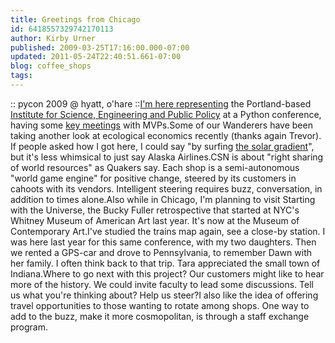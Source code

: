 ```yaml
---
title: Greetings from Chicago
id: 6418557329742170113
author: Kirby Urner
published: 2009-03-25T17:16:00.000-07:00
updated: 2011-05-24T22:40:51.661-07:00
blog: coffee_shops
tags: 
---
```


:: pycon 2009 @ hyatt, o'hare ::[I'm here representing](http://www.flickr.com/photos/17157315@N00/3385545777/) the Portland-based [Institute for Science, Engineering and Public Policy](http://isepp.org/) at a Python conference, having some [key meetings](http://www.flickr.com/photos/17157315@N00/3385553967/in/photostream/) with MVPs.Some of our Wanderers have been taking another look at ecological economics recently (thanks again Trevor). If people asked how I got here, I could say "by surfing [the solar gradient](http://worldgame.blogspot.com/2006/07/repositioning-think-tanks.html)", but it's less whimsical to just say Alaska Airlines.CSN is about "right sharing of world resources" as Quakers say. Each shop is a semi-autonomous "world game engine" for positive change, steered by its customers in cahoots with its vendors. Intelligent steering requires buzz, conversation, in addition to times alone.Also while in Chicago, I'm planning to visit Starting with the Universe, the Bucky Fuller retrospective that started at NYC's Whitney Museum of American Art last year. It's now at the Museum of Contemporary Art.[](https://blogger.googleusercontent.com/img/b/R29vZ2xl/AVvXsEgc6z1w2iHG5Ag2YlpJp6YRC-a2yVl-U334RllhYNhSs036bIjEyy9b-3NSxRVWp-JVKPoKIPe-EjtIoWwkHf23QWSZjWMWV_2Y_Jjoxc1FxE4CKhpbBiGvjQmlEm_93h-WVHQLHgUCuYjf/s1600-h/bfuller.png)I've studied the trains map again, see a close-by station. I was here last year for this same conference, with my two daughters. Then we rented a GPS-car and drove to Pennsylvania, to remember Dawn with her family. I often think back to that trip. Tara appreciated the small town of Indiana.Where to go next with this project? Our customers might like to hear more of the history. We could invite faculty to lead some discussions. Tell us what you're thinking about? Help us steer?I also like the idea of offering travel opportunities to those wanting to rotate among shops. One way to add to the buzz, make it more cosmopolitan, is through a staff exchange program.